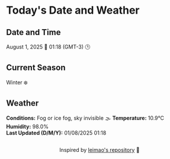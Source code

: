  # Today's Date and Weather
    
## Date and Time
August 1, 2025 📅
01:18 (GMT-3) 🕒

## Current Season
Winter ❄️
## Weather 
**Conditions:** Fog or ice fog, sky invisible 🌫️
**Temperature:** 10.9°C  
**Humidity:** 98.0%  
**Last Updated (D/M/Y):** 01/08/2025 01:18
##
<div align="center">Inspired by <a href="https://github.com/leimao/What-Is-The-Date-Today">leimao's repository</a> 🌱</div>
